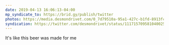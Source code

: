 ```yaml
---
date: 2019-04-13 16:06:13-04:00
mp_syndicate_to: https://brid.gy/publish/twitter
photos: https://media.desmondrivet.com/0_7d79510a-95a1-427c-b1fd-8913fc6a02a6.jpg
syndication: https://twitter.com/desmondrivet/status/1117157095810400256
---
```


It's like this beer was made for me  